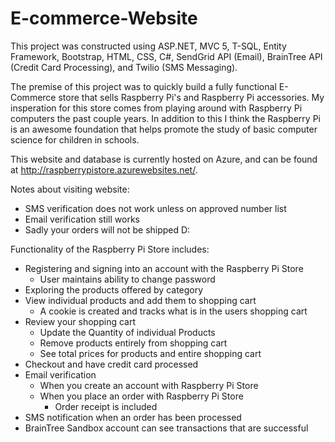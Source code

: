 # E-commerce-Website
This project was constructed using ASP.NET, MVC 5, T-SQL, Entity Framework, Bootstrap, HTML, CSS, C#, SendGrid API (Email), BrainTree API (Credit Card Processing), and Twilio (SMS Messaging). 

The premise of this project was to quickly build a fully functional E-Commerce store that sells Raspberry Pi's and Raspberry Pi accessories. My insperation 
for this store comes from playing around with Raspberry Pi computers the past couple years. In addition to this I think the Raspberry Pi is an 
awesome foundation that helps promote the study of basic computer science for children in schools.

This website and database is currently hosted on Azure, and can be found at http://raspberrypistore.azurewebsites.net/.

Notes about visiting website: 
- SMS verification does not work unless on approved number list
- Email verification still works
- Sadly your orders will not be shipped D:

Functionality of the Raspberry Pi Store includes:
- Registering and signing into an account with the Raspberry Pi Store
    - User maintains ability to change password
- Exploring the products offered by category
- View individual products and add them to shopping cart
    - A cookie is created and tracks what is in the users shopping cart
- Review your shopping cart
    - Update the Quantity of individual Products
    - Remove products entirely from shopping cart
    - See total prices for products and entire shopping cart
- Checkout and have credit card processed
- Email verification
    - When you create an account with Raspberry Pi Store
    - When you place an order with Raspberry Pi Store
        - Order receipt is included
- SMS notification when an order has been processed
- BrainTree Sandbox account can see transactions that are successful 
